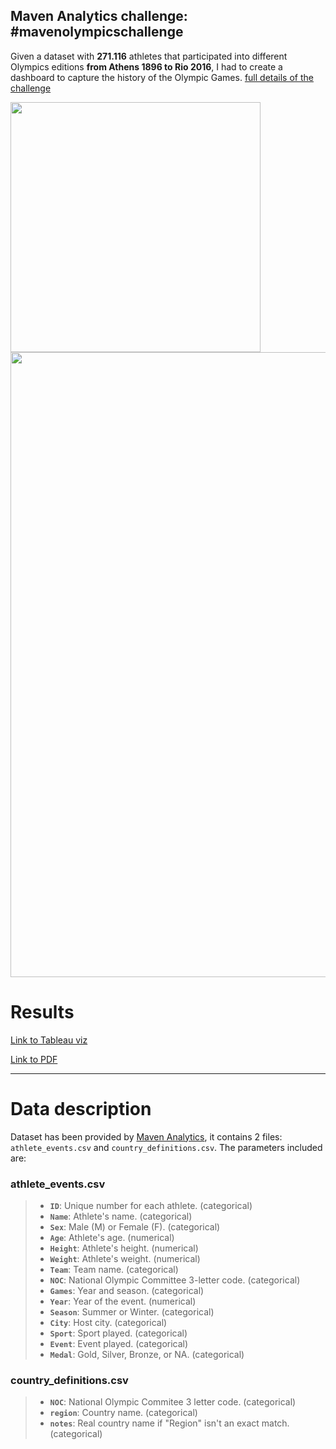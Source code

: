 ## Maven Analytics challenge: #mavenolympicschallenge

Given a dataset with **271.116** athletes that participated into different Olympics editions **from Athens 1896 to Rio 2016**, I had to create a dashboard to capture the history of the Olympic Games. [full details of the challenge](https://www.mavenanalytics.io/blog/maven-olympics-challenge)

<div class="img-left"><img src="https://i.imgur.com/Vh35oZB.jpg" width="400"></div>

<img src="https://i.imgur.com/RfI1rhM.png" width=1000>

# Results

[Link to Tableau viz](https://public.tableau.com/app/profile/gonzalo3304/viz/Olympics_16264021893190/Dashboard_final)

[Link to PDF](https://drive.google.com/file/d/1anQkgX0dFgO7l5hu3n5KAOGlv7iXLW8n/view?usp=sharing)

---

# Data description

Dataset has been provided by [Maven Analytics](https://www.mavenanalytics.io/data-playground), it contains 2 files: `athlete_events.csv` and `country_definitions.csv`. The parameters included are:

### athlete_events.csv
> - **`ID`**: Unique number for each athlete. (categorical)
> - **`Name`**: Athlete's name. (categorical)
> - **`Sex`**: Male (M) or Female (F). (categorical)
> - **`Age`**: Athlete's age. (numerical)
> - **`Height`**: Athlete's height. (numerical)
> - **`Weight`**: Athlete's weight. (numerical)
> - **`Team`**: Team name. (categorical)
> - **`NOC`**: National Olympic Committee 3-letter code. (categorical)
> - **`Games`**: Year and season. (categorical)
> - **`Year`**: Year of the event. (numerical)
> - **`Season`**: Summer or Winter. (categorical)
> - **`City`**: Host city. (categorical)
> - **`Sport`**: Sport played. (categorical)
> - **`Event`**: Event played. (categorical)
> - **`Medal`**: Gold, Silver, Bronze, or NA. (categorical)

### country_definitions.csv
> - **`NOC`**: National Olympic Commitee 3 letter code. (categorical)
> - **`region`**: Country name. (categorical)
> - **`notes`**: Real country name if "Region" isn't an exact match. (categorical)
